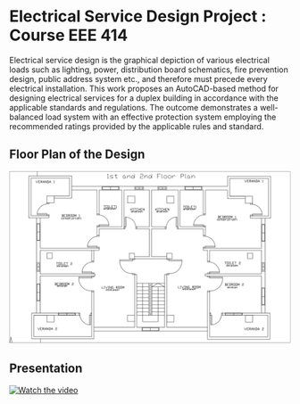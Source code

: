 # Electrical Service Design Project : Course EEE 414
Electrical service design is the graphical depiction of various electrical loads such as lighting, power, distribution board schematics, fire prevention design, public address system etc., and therefore must precede every electrical installation. This work proposes an AutoCAD-based method for designing electrical services for a duplex building in accordance with the applicable standards and regulations. The outcome demonstrates a well-balanced load system with an effective protection system employing the recommended ratings provided by the applicable rules and standard.

## Floor Plan of the Design
![alt text](floor_plan.png)

## Presentation
[![Watch the video](https://i.imgur.com/vKb2F1B.png)](https://youtu.be/pzXy_R_hOdg)
